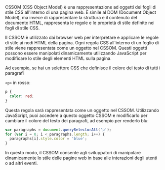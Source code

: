 CSSOM (CSS Object Model) è una rappresentazione ad oggetti dei fogli di stile CSS all'interno di una pagina web. È simile al DOM (Document Object Model), ma invece di rappresentare la struttura e il contenuto del documento HTML, rappresenta le regole e le proprietà di stile definite nei fogli di stile CSS.

Il CSSOM è utilizzato dai browser web per interpretare e applicare le regole di stile ai nodi HTML della pagina. Ogni regola CSS all'interno di un foglio di stile viene rappresentata come un oggetto nel CSSOM. Questi oggetti possono essere manipolati dinamicamente utilizzando JavaScript per modificare lo stile degli elementi HTML sulla pagina.

Ad esempio, se hai un selettore CSS che definisce il colore del testo di tutti i paragrafi

`<p>` in rosso:

```css
p {
  color: red;
}
```

Questa regola sarà rappresentata come un oggetto nel CSSOM. Utilizzando JavaScript, puoi accedere a questo oggetto CSSOM e modificarlo per cambiare il colore del testo dei paragrafi, ad esempio per renderlo blu:

```javascript
var paragraphs = document.querySelectorAll('p');
for (var i = 0; i < paragraphs.length; i++) {
  paragraphs[i].style.color = 'blue';
}
```

In questo modo, il CSSOM consente agli sviluppatori di manipolare dinamicamente lo stile delle pagine web in base alle interazioni degli utenti o ad altri eventi.
